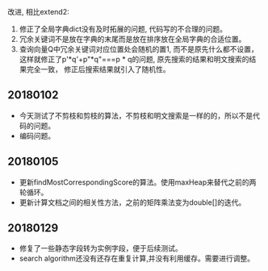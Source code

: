 改进, 相比extend2: 
1. 修正了全局字典dict没有及时拓展的问题, 代码写的不合理的问题。
2. 冗余关键词不是放在字典的末尾而是放在排序放在全局字典的合适位置。
3. 查询向量Q中冗余关键词对应位置处会随机的置1, 而不是原先什么都不设置，
这样就修正了p'*q'+p"*q"===p * q的问题, 原先搜索的结果和明文搜索的结果完全一致，
修正后搜索结果就引入了随机性。

## 20180102
- 今天测试了不剪枝和剪枝的算法，不剪枝和明文搜索是一样的的，所以不是代码的问题。
- 编码问题。

## 20180105
- 更新findMostCorrespondingScore的算法。使用maxHeap来替代之前的两轮循环。
- 更新计算文档之间的相关性方法，之前的矩阵乘法变为double[]的迭代。

## 20180129
- 修复了一些静态字段转为实例字段，便于后续测试。
- search algorithm还没有还存在重复计算,并没有利用缓存。需要进行调整。
